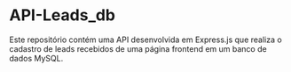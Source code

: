 # API-Leads_db
Este repositório contém uma API desenvolvida em Express.js que realiza o cadastro de leads recebidos de uma página frontend em um banco de dados MySQL.
